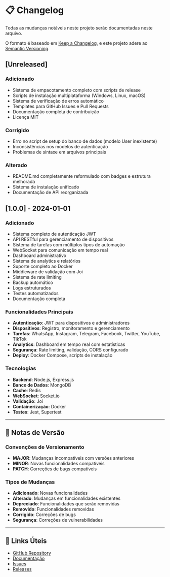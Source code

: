 # 📋 Changelog

Todas as mudanças notáveis neste projeto serão documentadas neste arquivo.

O formato é baseado em [Keep a Changelog](https://keepachangelog.com/pt-BR/1.0.0/),
e este projeto adere ao [Semantic Versioning](https://semver.org/lang/pt-BR/).

## [Unreleased]

### Adicionado
- Sistema de empacotamento completo com scripts de release
- Scripts de instalação multiplataforma (Windows, Linux, macOS)
- Sistema de verificação de erros automático
- Templates para GitHub Issues e Pull Requests
- Documentação completa de contribuição
- Licença MIT

### Corrigido
- Erro no script de setup do banco de dados (modelo User inexistente)
- Inconsistências nos modelos de autenticação
- Problemas de sintaxe em arquivos principais

### Alterado
- README.md completamente reformulado com badges e estrutura melhorada
- Sistema de instalação unificado
- Documentação de API reorganizada

## [1.0.0] - 2024-01-01

### Adicionado
- Sistema completo de autenticação JWT
- API RESTful para gerenciamento de dispositivos
- Sistema de tarefas com múltiplos tipos de automação
- WebSocket para comunicação em tempo real
- Dashboard administrativo
- Sistema de analytics e relatórios
- Suporte completo ao Docker
- Middleware de validação com Joi
- Sistema de rate limiting
- Backup automático
- Logs estruturados
- Testes automatizados
- Documentação completa

### Funcionalidades Principais
- **Autenticação**: JWT para dispositivos e administradores
- **Dispositivos**: Registro, monitoramento e gerenciamento
- **Tarefas**: WhatsApp, Instagram, Telegram, Facebook, Twitter, YouTube, TikTok
- **Analytics**: Dashboard em tempo real com estatísticas
- **Segurança**: Rate limiting, validação, CORS configurado
- **Deploy**: Docker Compose, scripts de instalação

### Tecnologias
- **Backend**: Node.js, Express.js
- **Banco de Dados**: MongoDB
- **Cache**: Redis
- **WebSocket**: Socket.io
- **Validação**: Joi
- **Containerização**: Docker
- **Testes**: Jest, Supertest

---

## 📝 Notas de Versão

### Convenções de Versionamento
- **MAJOR**: Mudanças incompatíveis com versões anteriores
- **MINOR**: Novas funcionalidades compatíveis
- **PATCH**: Correções de bugs compatíveis

### Tipos de Mudanças
- **Adicionado**: Novas funcionalidades
- **Alterado**: Mudanças em funcionalidades existentes
- **Depreciado**: Funcionalidades que serão removidas
- **Removido**: Funcionalidades removidas
- **Corrigido**: Correções de bugs
- **Segurança**: Correções de vulnerabilidades

---

## 🔗 Links Úteis

- [GitHub Repository](https://github.com/seu-usuario/chip-warmup-api)
- [Documentação](https://github.com/seu-usuario/chip-warmup-api/docs)
- [Issues](https://github.com/seu-usuario/chip-warmup-api/issues)
- [Releases](https://github.com/seu-usuario/chip-warmup-api/releases) 